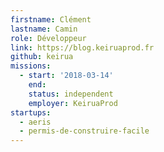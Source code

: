 ```yaml
---
firstname: Clément
lastname: Camin
role: Développeur
link: https://blog.keiruaprod.fr
github: keirua
missions:
  - start: '2018-03-14'
    end:
    status: independent
    employer: KeiruaProd
startups:
  - aeris
  - permis-de-construire-facile
---
```

